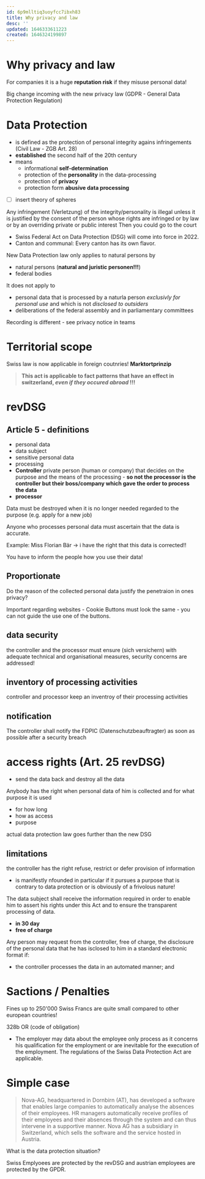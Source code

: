 ```yaml
---
id: 6p9mlltiq3uoyfcc7ibxh83
title: Why privacy and law
desc: ''
updated: 1646333611223
created: 1646324199897
---
```


# Why privacy and law
For companies it is a huge **reputation risk** if they misuse personal data!

Big change incoming with the new privacy law (GDPR - General Data Protection Regulation)

# Data Protection
- is defined as the protection of personal integrity agains infringements (Civil Law - ZGB Art. 28)
- **established** the second half of the 20th century
- means
  - informational **self-determination**
  - protection of the **personality** in the data-processing
  - protection of **privacy**
  - protection form **abusive data processing**


- [ ] insert theory of spheres


Any infringement (Verletzung) of the integrity/personality is illegal unless it is justified by the consent of the person whose rights are infringed or by law or by an overriding private or public interest
Then you could go to the court

- Swiss Federal Act on Data Protection (DSG) will come into force in 2022.
- Canton and communal: Every canton has its own flavor.

New Data Protection law only applies to natural persons by 
- natural persons (**natural and juristic personen!!!**)
- federal bodies

It does not apply to
- personal data that is processed by a naturla person _exclusivly for personal use_ and which is not _disclosed to outsiders_
- deliberations of the federal assembly and in parliamentary committees

Recording is different - see privacy notice in teams

# Territorial scope
Swiss law is now applicable in foreign coutnries! **Marktortprinzip**
> **This act is applicable to fact patterns that have an effect in switzerland, _even if they occured abroad_ !!!**

# **revDSG**
## **Article 5** - definitions
- personal data
- data subject
- sensitive personal data
- processing
- **Controller** private person (human or company) that decides on the purpose and the means of the processing - **so not the processor is the controller but their boss/company which gave the order to process the data**
- **processor**

Data must be destroyed when it is no longer needed regarded to the purpose (e.g. apply for a new job)

Anyone who processes personal data must ascertain that the data is accurate. 

Example:
Miss Florian Bär $\to$ i have the right that this data is corrected!!

You have to inform the people how you use their data!

## Proportionate

Do the reason of the collected personal data justify the penetraion in ones privacy?

Important regarding websites - Cookie Buttons must look the same - you can not guide the use one of the buttons.

## data security
the controller and the processor must ensure (sich versichern) with adequate technical and organisational measures, security concerns are addressed!

## inventory of processing activities
controller and processor keep an inventroy of their processing activities

## notification
The controller shall notify the FDPIC (Datenschutzbeauftragter) as soon as possible after a security breach

# access rights (Art. 25 revDSG)
- send the data back and destroy all the data
  
Anybody has the right when personal data of him is collected and for what purpose it is used
- for how long
- how as access
- purpose

actual data protection law goes further than the new DSG



## limitations
the controller has the right refuse, restrict or defer provision of information
- is manifestly nfounded in particular if it pursues a purpose that is contrary to data protection or is obviously of a frivolous nature!

The data subject shall receive the information required in order to enable him to assert his rights under this Act and to ensure the transparent processing of data.
- **in 30 day**
- **free of charge**


Any person may request from the controller, free of charge, the disclosure of the personal data that he has isclosed to him in a standard electronic format if:
- the controller processes the data in an automated manner; and

# Sactions / Penalties
Fines up to 250'000 Swiss Francs are quite small compared to other european countries!

328b OR (code of obligation)
- The employer may data about the employee only process as it concerns his qualification for the employment or are inevitable for the execution of the employment. The regulations of the Swiss Data Protection Act are applicable.

# Simple case
> Nova-AG, headquartered in Dornbirn (AT), has developed a software that enables large companies to automatically analyse the absences of their employees. HR managers automatically receive profiles of their employees and their absences through the system and can thus intervene in a supportive manner. Nova AG has a subsidiary in Switzerland, which sells the software and the service hosted in Austria.
>
 What is the data protection situation?


Swiss Emplyoees are protected by the revDSG and austrian employees are protected by the GPDR.

